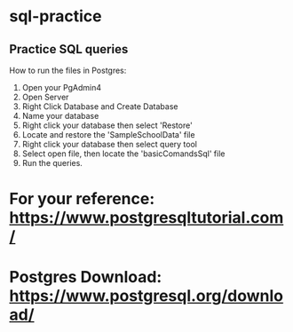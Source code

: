 # sql-practice

## Practice SQL queries

How to run the files in Postgres:

1. Open your PgAdmin4
2. Open Server
3. Right Click Database and Create Database
4. Name your database
5. Right click your database then select 'Restore'
6. Locate and restore the 'SampleSchoolData' file
7. Right click your database then select query tool
8. Select open file, then locate the 'basicComandsSql' file
9. Run the queries.

# For your reference: https://www.postgresqltutorial.com/
# Postgres Download: https://www.postgresql.org/download/
